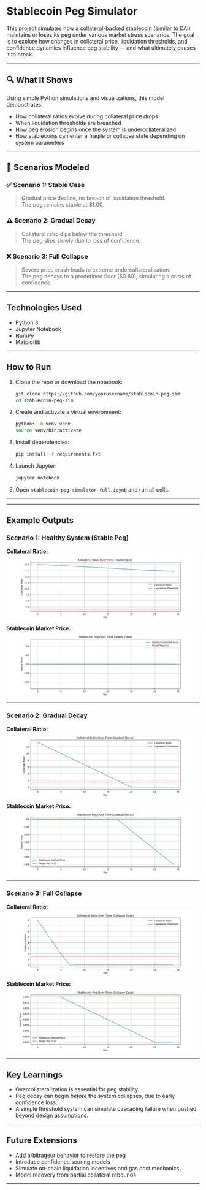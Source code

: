 # Stablecoin Peg Simulator

This project simulates how a collateral-backed stablecoin (similar to DAI) maintains or loses its peg under various market stress scenarios. The goal is to explore how changes in collateral price, liquidation thresholds, and confidence dynamics influence peg stability — and what ultimately causes it to break.

---

## 🔍 What It Shows

Using simple Python simulations and visualizations, this model demonstrates:

- How collateral ratios evolve during collateral price drops
- When liquidation thresholds are breached
- How peg erosion begins once the system is undercollateralized
- How stablecoins can enter a fragile or collapse state depending on system parameters

---

## 📁 Scenarios Modeled

### ✅ Scenario 1: Stable Case
> Gradual price decline, no breach of liquidation threshold.  
> The peg remains stable at $1.00.

### ⚠️ Scenario 2: Gradual Decay
> Collateral ratio dips below the threshold.  
> The peg slips slowly due to loss of confidence.

### ❌ Scenario 3: Full Collapse
> Severe price crash leads to extreme undercollateralization.  
> The peg decays to a predefined floor ($0.80), simulating a crisis of confidence.

---

## Technologies Used

- Python 3
- Jupyter Notebook
- NumPy
- Matplotlib

---

## How to Run

1. Clone the repo or download the notebook:
    ```bash
    git clone https://github.com/yourusername/stablecoin-peg-sim
    cd stablecoin-peg-sim
    ```

2. Create and activate a virtual environment:
    ```bash
    python3 -m venv venv
    source venv/bin/activate
    ```

3. Install dependencies:
    ```bash
    pip install -r requirements.txt
    ```

4. Launch Jupyter:
    ```bash
    jupyter notebook
    ```

5. Open `stablecoin-peg-simulator-full.ipynb` and run all cells.

---

---

## Example Outputs

### Scenario 1: Healthy System (Stable Peg)

**Collateral Ratio:**
![Healthy CR Ratio](images/healthy-cr-ratio-plot.png)

**Stablecoin Market Price:**
![Healthy Peg Price](images/healthy-stablecoin-mkt-price.png)

---

### Scenario 2: Gradual Decay

**Collateral Ratio:**
![Gradual Decay CR Ratio](images/gradual-decay-cr-ratio-plot.png)

**Stablecoin Market Price:**
![Gradual Decay Peg Price](images/gradual-stablecoin-mkt-price.png)

---

### Scenario 3: Full Collapse

**Collateral Ratio:**
![Full Collapse CR Ratio](images/full-collapse-cr-ratio-plot.png)

**Stablecoin Market Price:**
![Full Collapse Peg Price](images/full-collapse-stablecoin-mkt-price.png)

---

## Key Learnings

- Overcollateralization is essential for peg stability.
- Peg decay can begin *before* the system collapses, due to early confidence loss.
- A simple threshold system can simulate cascading failure when pushed beyond design assumptions.

---

## Future Extensions

- Add arbitrageur behavior to restore the peg
- Introduce confidence scoring models
- Simulate on-chain liquidation incentives and gas cost mechanics
- Model recovery from partial collateral rebounds

---

